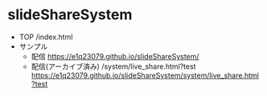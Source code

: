 # slideShareSystem
- TOP
/index.html
- サンプル
    - 配信
        https://e1q23079.github.io/slideShareSystem/
    - 配信(アーカイブ済み)
        /system/live_share.html?test
        https://e1q23079.github.io/slideShareSystem/system/live_share.html?test